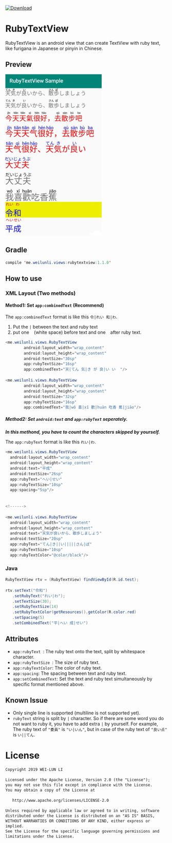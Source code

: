[ ![Download](https://api.bintray.com/packages/b84330808/maven/rubytextview/images/download.svg) ](https://bintray.com/b84330808/maven/rubytextview/_latestVersion)

# RubyTextView
RubyTextView is an android view that can create TextView with ruby text, like furigana in Japanese or pinyin in Chinese.

## Preview
<img src="https://github.com/b84330808/RubyTextView/blob/master/screen_shot/preview.jpg" alt="preview" width="300"/>


## Gradle
```java
compile 'me.weilunli.views:rubytextview:1.1.0'
```
## How to use
### XML Layout (Two methods)
#### Method1: Set `app:combinedText` (Recommend)

The `app:combinedText` format is like this `令|れい 和|わ`. 
1. Put the `|` between the text and ruby text 
2. put one ` ` (white space) before text and one ` ` after ruby text.
```java
<me.weilunli.views.RubyTextView
        android:layout_width="wrap_content"
        android:layout_height="wrap_content"
        android:textSize="30sp"
        app:rubyTextSize="16sp"
        app:combinedText="天|てん 気|き が 良|い い  "/>

<me.weilunli.views.RubyTextView
        android:layout_width="wrap_content"
        android:layout_height="wrap_content"
        android:textSize="32sp"
        app:rubyTextSize="16sp"
        app:combinedText="我|wǒ 喜|xǐ 歡|huān 吃香 蕉|jiāo"/>
```
##### Method2: Set `android:text` and `app:rubyText` seperately.
***In this methond, you have to count the characters skipped by yourself.***

The `app:rubyText` format is like this `れい|わ`. 

```java
<me.weilunli.views.RubyTextView  
  android:layout_width="wrap_content"  
  android:layout_height="wrap_content"  
  android:text="平成"  
  android:textSize="26sp"
  app:rubyText="へい|せい"  
  app:rubyTextSize="10sp"
  app:spacing="5sp"/> 


<!------>

<me.weilunli.views.RubyTextView  
  android:layout_width="wrap_content"  
  android:layout_height="wrap_content"  
  android:text="天気が良いから、散歩しましょう"  
  android:textSize="20sp"  
  app:rubyText="てん|き||い|||||さん|ぽ"  
  app:rubyTextSize="10sp"
  app:rubyTextColor="@color/black"/>

```
###  Java
```java
RubyTextView rtv = (RubyTextView) findViewById(R.id.test);

rtv.setText("令和")
   .setRubyText("れい|わ");
   .setTextSize(30);
   .setRubyTextSize(14)
   .setRubyTextColor(getResources().getColor(R.color.red)
   .setSpacing(5) 
   .setCombinedText("平|へい 成|せい") 
```
## Attributes
- `app:rubyText `: The ruby text onto the text, split by whitespace character.
- `app:rubyTextSize `: The size of ruby text.
- `app:rubyTextColor`: The color of ruby text.
- `app:spacing`: The spacing between text and ruby text.
- `app:setCombinedText`: Set the text and ruby text simultaneously by specific format mentioned above.



## Known Issue
- Only single line is supported (multiline is not supported yet).
- `rubyText` string is split by `|` character. So if there are some word you do not want to ruby it, you have to add extra `|` by yourself. For example,  The ruby text of `"委員"` is `"い|いん"`, but in case of  the ruby text of `"良い点"` is `い||てん`.

<!-- ## TODO
- Make the processing of adding text and rubyText easily.  -->

# License
```
Copyright 2019 WEI-LUN LI

Licensed under the Apache License, Version 2.0 (the "License");
you may not use this file except in compliance with the License.
You may obtain a copy of the License at

   http://www.apache.org/licenses/LICENSE-2.0

Unless required by applicable law or agreed to in writing, software
distributed under the License is distributed on an "AS IS" BASIS,
WITHOUT WARRANTIES OR CONDITIONS OF ANY KIND, either express or implied.
See the License for the specific language governing permissions and
limitations under the License.
```